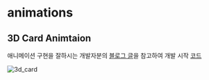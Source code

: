 # animations
## 3D Card Animtaion
애니메이션 구현을 잘하시는 개발자분의 [블로그 글](https://velog.io/@locked/Flutter-%EC%82%BC%EC%84%B1%ED%8E%98%EC%9D%B4%EC%9D%98-Card-Interaction-%EA%B5%AC%ED%98%84)을 참고하여 개발 시작
[코드](https://github.com/KoreanTuna/Flutter-Animations/blob/main/lib/animations/card_3d.dart)


![3d_card](https://github.com/user-attachments/assets/47b409b4-893d-4dbe-a922-595f4d4162e1)

